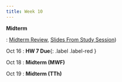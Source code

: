 ```yaml
---
title: Week 10
---
```


**Midterm**

:  [Midterm Review](https://edstem.org/us/courses/41263/lessons/72579/slides/387970), [Slides From Study Session](https://docs.google.com/presentation/d/1D9fDf9vZ1qqKXkIMwcJn2XA1pwNwsgEF6Zf0xxLgn8U/edit#slide=id.p))

Oct 16
:  **HW 7 Due**{: .label .label-red }

Oct 18
:  **Midterm (MWF)**

Oct 19
:  **Midterm (TTh)**
